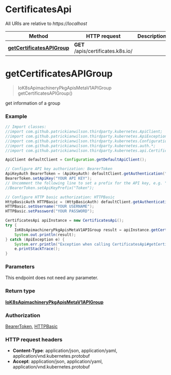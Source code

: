 # CertificatesApi

All URIs are relative to *https://localhost*

Method | HTTP request | Description
------------- | ------------- | -------------
[**getCertificatesAPIGroup**](CertificatesApi.md#getCertificatesAPIGroup) | **GET** /apis/certificates.k8s.io/ | 


<a name="getCertificatesAPIGroup"></a>
# **getCertificatesAPIGroup**
> IoK8sApimachineryPkgApisMetaV1APIGroup getCertificatesAPIGroup()



get information of a group

### Example
```java
// Import classes:
//import com.github.patrickianwilson.thirdparty.kubernetes.ApiClient;
//import com.github.patrickianwilson.thirdparty.kubernetes.ApiException;
//import com.github.patrickianwilson.thirdparty.kubernetes.Configuration;
//import com.github.patrickianwilson.thirdparty.kubernetes.auth.*;
//import com.github.patrickianwilson.thirdparty.kubernetes.api.CertificatesApi;

ApiClient defaultClient = Configuration.getDefaultApiClient();

// Configure API key authorization: BearerToken
ApiKeyAuth BearerToken = (ApiKeyAuth) defaultClient.getAuthentication("BearerToken");
BearerToken.setApiKey("YOUR API KEY");
// Uncomment the following line to set a prefix for the API key, e.g. "Token" (defaults to null)
//BearerToken.setApiKeyPrefix("Token");

// Configure HTTP basic authorization: HTTPBasic
HttpBasicAuth HTTPBasic = (HttpBasicAuth) defaultClient.getAuthentication("HTTPBasic");
HTTPBasic.setUsername("YOUR USERNAME");
HTTPBasic.setPassword("YOUR PASSWORD");

CertificatesApi apiInstance = new CertificatesApi();
try {
    IoK8sApimachineryPkgApisMetaV1APIGroup result = apiInstance.getCertificatesAPIGroup();
    System.out.println(result);
} catch (ApiException e) {
    System.err.println("Exception when calling CertificatesApi#getCertificatesAPIGroup");
    e.printStackTrace();
}
```

### Parameters
This endpoint does not need any parameter.

### Return type

[**IoK8sApimachineryPkgApisMetaV1APIGroup**](IoK8sApimachineryPkgApisMetaV1APIGroup.md)

### Authorization

[BearerToken](../README.md#BearerToken), [HTTPBasic](../README.md#HTTPBasic)

### HTTP request headers

 - **Content-Type**: application/json, application/yaml, application/vnd.kubernetes.protobuf
 - **Accept**: application/json, application/yaml, application/vnd.kubernetes.protobuf


